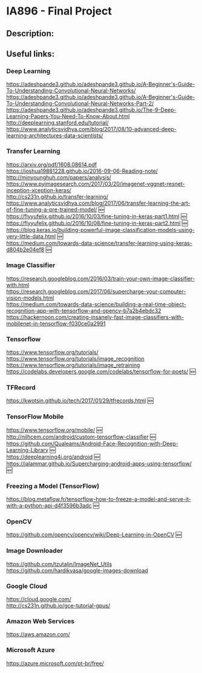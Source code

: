 # IA896 - Final Project

## Description:

## Useful links:

### Deep Learning
https://adeshpande3.github.io/adeshpande3.github.io/A-Beginner's-Guide-To-Understanding-Convolutional-Neural-Networks/  
https://adeshpande3.github.io/adeshpande3.github.io/A-Beginner's-Guide-To-Understanding-Convolutional-Neural-Networks-Part-2/  
https://adeshpande3.github.io/adeshpande3.github.io/The-9-Deep-Learning-Papers-You-Need-To-Know-About.html  
http://deeplearning.stanford.edu/tutorial/  
https://www.analyticsvidhya.com/blog/2017/08/10-advanced-deep-learning-architectures-data-scientists/

### Transfer Learning
https://arxiv.org/pdf/1608.08614.pdf  
https://joshua19881228.github.io/2016-09-06-Reading-note/  
http://minyounghuh.com/papers/analysis/  
https://www.pyimagesearch.com/2017/03/20/imagenet-vggnet-resnet-inception-xception-keras/  
http://cs231n.github.io/transfer-learning/  
https://www.analyticsvidhya.com/blog/2017/06/transfer-learning-the-art-of-fine-tuning-a-pre-trained-model/ :new:  
https://flyyufelix.github.io/2016/10/03/fine-tuning-in-keras-part1.html :new:  
https://flyyufelix.github.io/2016/10/08/fine-tuning-in-keras-part2.html :new:  
https://blog.keras.io/building-powerful-image-classification-models-using-very-little-data.html :new:  
https://medium.com/towards-data-science/transfer-learning-using-keras-d804b2e04ef8 :new:  

### Image Classifier
https://research.googleblog.com/2016/03/train-your-own-image-classifier-with.html  
https://research.googleblog.com/2017/06/supercharge-your-computer-vision-models.html  
https://medium.com/towards-data-science/building-a-real-time-object-recognition-app-with-tensorflow-and-opencv-b7a2b4ebdc32  
https://hackernoon.com/creating-insanely-fast-image-classifiers-with-mobilenet-in-tensorflow-f030ce0a2991  

### Tensorflow
https://www.tensorflow.org/tutorials/  
https://www.tensorflow.org/tutorials/image_recognition  
https://www.tensorflow.org/tutorials/image_retraining  
https://codelabs.developers.google.com/codelabs/tensorflow-for-poets/ :new:  

### TFRecord
https://kwotsin.github.io/tech/2017/01/29/tfrecords.html :new:  

### TensorFlow Mobile
https://www.tensorflow.org/mobile/ :new:  
http://nilhcem.com/android/custom-tensorflow-classifier :new:  
https://github.com/Qualeams/Android-Face-Recognition-with-Deep-Learning-Library :new:  
https://deeplearning4j.org/android :new:  
https://jalammar.github.io/Supercharging-android-apps-using-tensorflow/ :new:  

### Freezing a Model (TensorFlow)
https://blog.metaflow.fr/tensorflow-how-to-freeze-a-model-and-serve-it-with-a-python-api-d4f3596b3adc :new:  

### OpenCV
https://github.com/opencv/opencv/wiki/Deep-Learning-in-OpenCV :new:  

### Image Downloader
https://github.com/tzutalin/ImageNet_Utils  
https://github.com/hardikvasa/google-images-download  

### Google Cloud
https://cloud.google.com/  
http://cs231n.github.io/gce-tutorial-gpus/

### Amazon Web Services 
https://aws.amazon.com/

### Microsoft Azure
https://azure.microsoft.com/pt-br/free/
